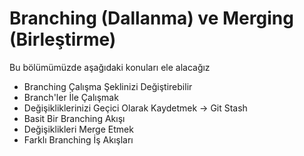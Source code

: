 # Branching (Dallanma) ve Merging (Birleştirme)

Bu bölümümüzde aşağıdaki konuları ele alacağız

* Branching Çalışma Şeklinizi Değiştirebilir
* Branch'ler İle Çalışmak
* Değişikliklerinizi Geçici Olarak Kaydetmek -> Git Stash
* Basit Bir Branching Akışı
* Değişiklikleri Merge Etmek
* Farklı Branching İş Akışları

